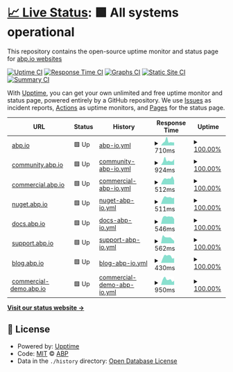 # [📈 Live Status](https://abpframework.github.io/abpio-status): <!--live status--> **🟩 All systems operational**

This repository contains the open-source uptime monitor and status page for [abp.io websites](https://abp.io/)

[![Uptime CI](https://github.com/abpframework/abpio-status/workflows/Uptime%20CI/badge.svg)](https://github.com/abpframework/abpio-status/actions?query=workflow%3A%22Uptime+CI%22)
[![Response Time CI](https://github.com/abpframework/abpio-status/workflows/Response%20Time%20CI/badge.svg)](https://github.com/abpframework/abpio-status/actions?query=workflow%3A%22Response+Time+CI%22)
[![Graphs CI](https://github.com/abpframework/abpio-status/workflows/Graphs%20CI/badge.svg)](https://github.com/abpframework/abpio-status/actions?query=workflow%3A%22Graphs+CI%22)
[![Static Site CI](https://github.com/abpframework/abpio-status/workflows/Static%20Site%20CI/badge.svg)](https://github.com/abpframework/abpio-status/actions?query=workflow%3A%22Static+Site+CI%22)
[![Summary CI](https://github.com/abpframework/abpio-status/workflows/Summary%20CI/badge.svg)](https://github.com/abpframework/abpio-status/actions?query=workflow%3A%22Summary+CI%22)

With [Upptime](https://upptime.js.org), you can get your own unlimited and free uptime monitor and status page, powered entirely by a GitHub repository. We use [Issues](https://github.com/abpframework/abpio-status/issues) as incident reports, [Actions](https://github.com/abpframework/abpio-status/actions) as uptime monitors, and [Pages](https://abpframework.github.io/abpio-status) for the status page.

<!--start: status pages-->
<!-- This summary is generated by Upptime (https://github.com/upptime/upptime) -->
<!-- Do not edit this manually, your changes will be overwritten -->
<!-- prettier-ignore -->
| URL | Status | History | Response Time | Uptime |
| --- | ------ | ------- | ------------- | ------ |
| <img alt="" src="https://icons.duckduckgo.com/ip3/abp.io.ico" height="13"> [abp.io](https://abp.io/health-status) | 🟩 Up | [abp-io.yml](https://github.com/abpframework/abpio-status/commits/HEAD/history/abp-io.yml) | <details><summary><img alt="Response time graph" src="./graphs/abp-io/response-time-week.png" height="20"> 710ms</summary><br><a href="https://status.abp.io/history/abp-io"><img alt="Response time 1071" src="https://img.shields.io/endpoint?url=https%3A%2F%2Fraw.githubusercontent.com%2Fabpframework%2Fabpio-status%2FHEAD%2Fapi%2Fabp-io%2Fresponse-time.json"></a><br><a href="https://status.abp.io/history/abp-io"><img alt="24-hour response time 549" src="https://img.shields.io/endpoint?url=https%3A%2F%2Fraw.githubusercontent.com%2Fabpframework%2Fabpio-status%2FHEAD%2Fapi%2Fabp-io%2Fresponse-time-day.json"></a><br><a href="https://status.abp.io/history/abp-io"><img alt="7-day response time 710" src="https://img.shields.io/endpoint?url=https%3A%2F%2Fraw.githubusercontent.com%2Fabpframework%2Fabpio-status%2FHEAD%2Fapi%2Fabp-io%2Fresponse-time-week.json"></a><br><a href="https://status.abp.io/history/abp-io"><img alt="30-day response time 607" src="https://img.shields.io/endpoint?url=https%3A%2F%2Fraw.githubusercontent.com%2Fabpframework%2Fabpio-status%2FHEAD%2Fapi%2Fabp-io%2Fresponse-time-month.json"></a><br><a href="https://status.abp.io/history/abp-io"><img alt="1-year response time 1071" src="https://img.shields.io/endpoint?url=https%3A%2F%2Fraw.githubusercontent.com%2Fabpframework%2Fabpio-status%2FHEAD%2Fapi%2Fabp-io%2Fresponse-time-year.json"></a></details> | <details><summary><a href="https://status.abp.io/history/abp-io">100.00%</a></summary><a href="https://status.abp.io/history/abp-io"><img alt="All-time uptime 99.94%" src="https://img.shields.io/endpoint?url=https%3A%2F%2Fraw.githubusercontent.com%2Fabpframework%2Fabpio-status%2FHEAD%2Fapi%2Fabp-io%2Fuptime.json"></a><br><a href="https://status.abp.io/history/abp-io"><img alt="24-hour uptime 100.00%" src="https://img.shields.io/endpoint?url=https%3A%2F%2Fraw.githubusercontent.com%2Fabpframework%2Fabpio-status%2FHEAD%2Fapi%2Fabp-io%2Fuptime-day.json"></a><br><a href="https://status.abp.io/history/abp-io"><img alt="7-day uptime 100.00%" src="https://img.shields.io/endpoint?url=https%3A%2F%2Fraw.githubusercontent.com%2Fabpframework%2Fabpio-status%2FHEAD%2Fapi%2Fabp-io%2Fuptime-week.json"></a><br><a href="https://status.abp.io/history/abp-io"><img alt="30-day uptime 99.98%" src="https://img.shields.io/endpoint?url=https%3A%2F%2Fraw.githubusercontent.com%2Fabpframework%2Fabpio-status%2FHEAD%2Fapi%2Fabp-io%2Fuptime-month.json"></a><br><a href="https://status.abp.io/history/abp-io"><img alt="1-year uptime 99.94%" src="https://img.shields.io/endpoint?url=https%3A%2F%2Fraw.githubusercontent.com%2Fabpframework%2Fabpio-status%2FHEAD%2Fapi%2Fabp-io%2Fuptime-year.json"></a></details>
| <img alt="" src="https://icons.duckduckgo.com/ip3/community.abp.io.ico" height="13"> [community.abp.io](https://community.abp.io/health-status) | 🟩 Up | [community-abp-io.yml](https://github.com/abpframework/abpio-status/commits/HEAD/history/community-abp-io.yml) | <details><summary><img alt="Response time graph" src="./graphs/community-abp-io/response-time-week.png" height="20"> 924ms</summary><br><a href="https://status.abp.io/history/community-abp-io"><img alt="Response time 1837" src="https://img.shields.io/endpoint?url=https%3A%2F%2Fraw.githubusercontent.com%2Fabpframework%2Fabpio-status%2FHEAD%2Fapi%2Fcommunity-abp-io%2Fresponse-time.json"></a><br><a href="https://status.abp.io/history/community-abp-io"><img alt="24-hour response time 1176" src="https://img.shields.io/endpoint?url=https%3A%2F%2Fraw.githubusercontent.com%2Fabpframework%2Fabpio-status%2FHEAD%2Fapi%2Fcommunity-abp-io%2Fresponse-time-day.json"></a><br><a href="https://status.abp.io/history/community-abp-io"><img alt="7-day response time 924" src="https://img.shields.io/endpoint?url=https%3A%2F%2Fraw.githubusercontent.com%2Fabpframework%2Fabpio-status%2FHEAD%2Fapi%2Fcommunity-abp-io%2Fresponse-time-week.json"></a><br><a href="https://status.abp.io/history/community-abp-io"><img alt="30-day response time 1077" src="https://img.shields.io/endpoint?url=https%3A%2F%2Fraw.githubusercontent.com%2Fabpframework%2Fabpio-status%2FHEAD%2Fapi%2Fcommunity-abp-io%2Fresponse-time-month.json"></a><br><a href="https://status.abp.io/history/community-abp-io"><img alt="1-year response time 1837" src="https://img.shields.io/endpoint?url=https%3A%2F%2Fraw.githubusercontent.com%2Fabpframework%2Fabpio-status%2FHEAD%2Fapi%2Fcommunity-abp-io%2Fresponse-time-year.json"></a></details> | <details><summary><a href="https://status.abp.io/history/community-abp-io">100.00%</a></summary><a href="https://status.abp.io/history/community-abp-io"><img alt="All-time uptime 99.91%" src="https://img.shields.io/endpoint?url=https%3A%2F%2Fraw.githubusercontent.com%2Fabpframework%2Fabpio-status%2FHEAD%2Fapi%2Fcommunity-abp-io%2Fuptime.json"></a><br><a href="https://status.abp.io/history/community-abp-io"><img alt="24-hour uptime 100.00%" src="https://img.shields.io/endpoint?url=https%3A%2F%2Fraw.githubusercontent.com%2Fabpframework%2Fabpio-status%2FHEAD%2Fapi%2Fcommunity-abp-io%2Fuptime-day.json"></a><br><a href="https://status.abp.io/history/community-abp-io"><img alt="7-day uptime 100.00%" src="https://img.shields.io/endpoint?url=https%3A%2F%2Fraw.githubusercontent.com%2Fabpframework%2Fabpio-status%2FHEAD%2Fapi%2Fcommunity-abp-io%2Fuptime-week.json"></a><br><a href="https://status.abp.io/history/community-abp-io"><img alt="30-day uptime 99.97%" src="https://img.shields.io/endpoint?url=https%3A%2F%2Fraw.githubusercontent.com%2Fabpframework%2Fabpio-status%2FHEAD%2Fapi%2Fcommunity-abp-io%2Fuptime-month.json"></a><br><a href="https://status.abp.io/history/community-abp-io"><img alt="1-year uptime 99.91%" src="https://img.shields.io/endpoint?url=https%3A%2F%2Fraw.githubusercontent.com%2Fabpframework%2Fabpio-status%2FHEAD%2Fapi%2Fcommunity-abp-io%2Fuptime-year.json"></a></details>
| <img alt="" src="https://icons.duckduckgo.com/ip3/commercial.abp.io.ico" height="13"> [commercial.abp.io](https://commercial.abp.io/health-status) | 🟩 Up | [commercial-abp-io.yml](https://github.com/abpframework/abpio-status/commits/HEAD/history/commercial-abp-io.yml) | <details><summary><img alt="Response time graph" src="./graphs/commercial-abp-io/response-time-week.png" height="20"> 512ms</summary><br><a href="https://status.abp.io/history/commercial-abp-io"><img alt="Response time 984" src="https://img.shields.io/endpoint?url=https%3A%2F%2Fraw.githubusercontent.com%2Fabpframework%2Fabpio-status%2FHEAD%2Fapi%2Fcommercial-abp-io%2Fresponse-time.json"></a><br><a href="https://status.abp.io/history/commercial-abp-io"><img alt="24-hour response time 353" src="https://img.shields.io/endpoint?url=https%3A%2F%2Fraw.githubusercontent.com%2Fabpframework%2Fabpio-status%2FHEAD%2Fapi%2Fcommercial-abp-io%2Fresponse-time-day.json"></a><br><a href="https://status.abp.io/history/commercial-abp-io"><img alt="7-day response time 512" src="https://img.shields.io/endpoint?url=https%3A%2F%2Fraw.githubusercontent.com%2Fabpframework%2Fabpio-status%2FHEAD%2Fapi%2Fcommercial-abp-io%2Fresponse-time-week.json"></a><br><a href="https://status.abp.io/history/commercial-abp-io"><img alt="30-day response time 554" src="https://img.shields.io/endpoint?url=https%3A%2F%2Fraw.githubusercontent.com%2Fabpframework%2Fabpio-status%2FHEAD%2Fapi%2Fcommercial-abp-io%2Fresponse-time-month.json"></a><br><a href="https://status.abp.io/history/commercial-abp-io"><img alt="1-year response time 984" src="https://img.shields.io/endpoint?url=https%3A%2F%2Fraw.githubusercontent.com%2Fabpframework%2Fabpio-status%2FHEAD%2Fapi%2Fcommercial-abp-io%2Fresponse-time-year.json"></a></details> | <details><summary><a href="https://status.abp.io/history/commercial-abp-io">100.00%</a></summary><a href="https://status.abp.io/history/commercial-abp-io"><img alt="All-time uptime 99.92%" src="https://img.shields.io/endpoint?url=https%3A%2F%2Fraw.githubusercontent.com%2Fabpframework%2Fabpio-status%2FHEAD%2Fapi%2Fcommercial-abp-io%2Fuptime.json"></a><br><a href="https://status.abp.io/history/commercial-abp-io"><img alt="24-hour uptime 100.00%" src="https://img.shields.io/endpoint?url=https%3A%2F%2Fraw.githubusercontent.com%2Fabpframework%2Fabpio-status%2FHEAD%2Fapi%2Fcommercial-abp-io%2Fuptime-day.json"></a><br><a href="https://status.abp.io/history/commercial-abp-io"><img alt="7-day uptime 100.00%" src="https://img.shields.io/endpoint?url=https%3A%2F%2Fraw.githubusercontent.com%2Fabpframework%2Fabpio-status%2FHEAD%2Fapi%2Fcommercial-abp-io%2Fuptime-week.json"></a><br><a href="https://status.abp.io/history/commercial-abp-io"><img alt="30-day uptime 99.94%" src="https://img.shields.io/endpoint?url=https%3A%2F%2Fraw.githubusercontent.com%2Fabpframework%2Fabpio-status%2FHEAD%2Fapi%2Fcommercial-abp-io%2Fuptime-month.json"></a><br><a href="https://status.abp.io/history/commercial-abp-io"><img alt="1-year uptime 99.92%" src="https://img.shields.io/endpoint?url=https%3A%2F%2Fraw.githubusercontent.com%2Fabpframework%2Fabpio-status%2FHEAD%2Fapi%2Fcommercial-abp-io%2Fuptime-year.json"></a></details>
| <img alt="" src="https://icons.duckduckgo.com/ip3/nuget.abp.io.ico" height="13"> [nuget.abp.io](https://nuget.abp.io/health-status) | 🟩 Up | [nuget-abp-io.yml](https://github.com/abpframework/abpio-status/commits/HEAD/history/nuget-abp-io.yml) | <details><summary><img alt="Response time graph" src="./graphs/nuget-abp-io/response-time-week.png" height="20"> 511ms</summary><br><a href="https://status.abp.io/history/nuget-abp-io"><img alt="Response time 1043" src="https://img.shields.io/endpoint?url=https%3A%2F%2Fraw.githubusercontent.com%2Fabpframework%2Fabpio-status%2FHEAD%2Fapi%2Fnuget-abp-io%2Fresponse-time.json"></a><br><a href="https://status.abp.io/history/nuget-abp-io"><img alt="24-hour response time 501" src="https://img.shields.io/endpoint?url=https%3A%2F%2Fraw.githubusercontent.com%2Fabpframework%2Fabpio-status%2FHEAD%2Fapi%2Fnuget-abp-io%2Fresponse-time-day.json"></a><br><a href="https://status.abp.io/history/nuget-abp-io"><img alt="7-day response time 511" src="https://img.shields.io/endpoint?url=https%3A%2F%2Fraw.githubusercontent.com%2Fabpframework%2Fabpio-status%2FHEAD%2Fapi%2Fnuget-abp-io%2Fresponse-time-week.json"></a><br><a href="https://status.abp.io/history/nuget-abp-io"><img alt="30-day response time 675" src="https://img.shields.io/endpoint?url=https%3A%2F%2Fraw.githubusercontent.com%2Fabpframework%2Fabpio-status%2FHEAD%2Fapi%2Fnuget-abp-io%2Fresponse-time-month.json"></a><br><a href="https://status.abp.io/history/nuget-abp-io"><img alt="1-year response time 1043" src="https://img.shields.io/endpoint?url=https%3A%2F%2Fraw.githubusercontent.com%2Fabpframework%2Fabpio-status%2FHEAD%2Fapi%2Fnuget-abp-io%2Fresponse-time-year.json"></a></details> | <details><summary><a href="https://status.abp.io/history/nuget-abp-io">100.00%</a></summary><a href="https://status.abp.io/history/nuget-abp-io"><img alt="All-time uptime 99.78%" src="https://img.shields.io/endpoint?url=https%3A%2F%2Fraw.githubusercontent.com%2Fabpframework%2Fabpio-status%2FHEAD%2Fapi%2Fnuget-abp-io%2Fuptime.json"></a><br><a href="https://status.abp.io/history/nuget-abp-io"><img alt="24-hour uptime 100.00%" src="https://img.shields.io/endpoint?url=https%3A%2F%2Fraw.githubusercontent.com%2Fabpframework%2Fabpio-status%2FHEAD%2Fapi%2Fnuget-abp-io%2Fuptime-day.json"></a><br><a href="https://status.abp.io/history/nuget-abp-io"><img alt="7-day uptime 100.00%" src="https://img.shields.io/endpoint?url=https%3A%2F%2Fraw.githubusercontent.com%2Fabpframework%2Fabpio-status%2FHEAD%2Fapi%2Fnuget-abp-io%2Fuptime-week.json"></a><br><a href="https://status.abp.io/history/nuget-abp-io"><img alt="30-day uptime 99.83%" src="https://img.shields.io/endpoint?url=https%3A%2F%2Fraw.githubusercontent.com%2Fabpframework%2Fabpio-status%2FHEAD%2Fapi%2Fnuget-abp-io%2Fuptime-month.json"></a><br><a href="https://status.abp.io/history/nuget-abp-io"><img alt="1-year uptime 99.78%" src="https://img.shields.io/endpoint?url=https%3A%2F%2Fraw.githubusercontent.com%2Fabpframework%2Fabpio-status%2FHEAD%2Fapi%2Fnuget-abp-io%2Fuptime-year.json"></a></details>
| <img alt="" src="https://icons.duckduckgo.com/ip3/docs.abp.io.ico" height="13"> [docs.abp.io](https://docs.abp.io/health-status) | 🟩 Up | [docs-abp-io.yml](https://github.com/abpframework/abpio-status/commits/HEAD/history/docs-abp-io.yml) | <details><summary><img alt="Response time graph" src="./graphs/docs-abp-io/response-time-week.png" height="20"> 546ms</summary><br><a href="https://status.abp.io/history/docs-abp-io"><img alt="Response time 1136" src="https://img.shields.io/endpoint?url=https%3A%2F%2Fraw.githubusercontent.com%2Fabpframework%2Fabpio-status%2FHEAD%2Fapi%2Fdocs-abp-io%2Fresponse-time.json"></a><br><a href="https://status.abp.io/history/docs-abp-io"><img alt="24-hour response time 380" src="https://img.shields.io/endpoint?url=https%3A%2F%2Fraw.githubusercontent.com%2Fabpframework%2Fabpio-status%2FHEAD%2Fapi%2Fdocs-abp-io%2Fresponse-time-day.json"></a><br><a href="https://status.abp.io/history/docs-abp-io"><img alt="7-day response time 546" src="https://img.shields.io/endpoint?url=https%3A%2F%2Fraw.githubusercontent.com%2Fabpframework%2Fabpio-status%2FHEAD%2Fapi%2Fdocs-abp-io%2Fresponse-time-week.json"></a><br><a href="https://status.abp.io/history/docs-abp-io"><img alt="30-day response time 562" src="https://img.shields.io/endpoint?url=https%3A%2F%2Fraw.githubusercontent.com%2Fabpframework%2Fabpio-status%2FHEAD%2Fapi%2Fdocs-abp-io%2Fresponse-time-month.json"></a><br><a href="https://status.abp.io/history/docs-abp-io"><img alt="1-year response time 1136" src="https://img.shields.io/endpoint?url=https%3A%2F%2Fraw.githubusercontent.com%2Fabpframework%2Fabpio-status%2FHEAD%2Fapi%2Fdocs-abp-io%2Fresponse-time-year.json"></a></details> | <details><summary><a href="https://status.abp.io/history/docs-abp-io">100.00%</a></summary><a href="https://status.abp.io/history/docs-abp-io"><img alt="All-time uptime 99.94%" src="https://img.shields.io/endpoint?url=https%3A%2F%2Fraw.githubusercontent.com%2Fabpframework%2Fabpio-status%2FHEAD%2Fapi%2Fdocs-abp-io%2Fuptime.json"></a><br><a href="https://status.abp.io/history/docs-abp-io"><img alt="24-hour uptime 100.00%" src="https://img.shields.io/endpoint?url=https%3A%2F%2Fraw.githubusercontent.com%2Fabpframework%2Fabpio-status%2FHEAD%2Fapi%2Fdocs-abp-io%2Fuptime-day.json"></a><br><a href="https://status.abp.io/history/docs-abp-io"><img alt="7-day uptime 100.00%" src="https://img.shields.io/endpoint?url=https%3A%2F%2Fraw.githubusercontent.com%2Fabpframework%2Fabpio-status%2FHEAD%2Fapi%2Fdocs-abp-io%2Fuptime-week.json"></a><br><a href="https://status.abp.io/history/docs-abp-io"><img alt="30-day uptime 99.96%" src="https://img.shields.io/endpoint?url=https%3A%2F%2Fraw.githubusercontent.com%2Fabpframework%2Fabpio-status%2FHEAD%2Fapi%2Fdocs-abp-io%2Fuptime-month.json"></a><br><a href="https://status.abp.io/history/docs-abp-io"><img alt="1-year uptime 99.94%" src="https://img.shields.io/endpoint?url=https%3A%2F%2Fraw.githubusercontent.com%2Fabpframework%2Fabpio-status%2FHEAD%2Fapi%2Fdocs-abp-io%2Fuptime-year.json"></a></details>
| <img alt="" src="https://icons.duckduckgo.com/ip3/support.abp.io.ico" height="13"> [support.abp.io](https://support.abp.io/health-status) | 🟩 Up | [support-abp-io.yml](https://github.com/abpframework/abpio-status/commits/HEAD/history/support-abp-io.yml) | <details><summary><img alt="Response time graph" src="./graphs/support-abp-io/response-time-week.png" height="20"> 562ms</summary><br><a href="https://status.abp.io/history/support-abp-io"><img alt="Response time 1394" src="https://img.shields.io/endpoint?url=https%3A%2F%2Fraw.githubusercontent.com%2Fabpframework%2Fabpio-status%2FHEAD%2Fapi%2Fsupport-abp-io%2Fresponse-time.json"></a><br><a href="https://status.abp.io/history/support-abp-io"><img alt="24-hour response time 241" src="https://img.shields.io/endpoint?url=https%3A%2F%2Fraw.githubusercontent.com%2Fabpframework%2Fabpio-status%2FHEAD%2Fapi%2Fsupport-abp-io%2Fresponse-time-day.json"></a><br><a href="https://status.abp.io/history/support-abp-io"><img alt="7-day response time 562" src="https://img.shields.io/endpoint?url=https%3A%2F%2Fraw.githubusercontent.com%2Fabpframework%2Fabpio-status%2FHEAD%2Fapi%2Fsupport-abp-io%2Fresponse-time-week.json"></a><br><a href="https://status.abp.io/history/support-abp-io"><img alt="30-day response time 662" src="https://img.shields.io/endpoint?url=https%3A%2F%2Fraw.githubusercontent.com%2Fabpframework%2Fabpio-status%2FHEAD%2Fapi%2Fsupport-abp-io%2Fresponse-time-month.json"></a><br><a href="https://status.abp.io/history/support-abp-io"><img alt="1-year response time 1394" src="https://img.shields.io/endpoint?url=https%3A%2F%2Fraw.githubusercontent.com%2Fabpframework%2Fabpio-status%2FHEAD%2Fapi%2Fsupport-abp-io%2Fresponse-time-year.json"></a></details> | <details><summary><a href="https://status.abp.io/history/support-abp-io">100.00%</a></summary><a href="https://status.abp.io/history/support-abp-io"><img alt="All-time uptime 99.93%" src="https://img.shields.io/endpoint?url=https%3A%2F%2Fraw.githubusercontent.com%2Fabpframework%2Fabpio-status%2FHEAD%2Fapi%2Fsupport-abp-io%2Fuptime.json"></a><br><a href="https://status.abp.io/history/support-abp-io"><img alt="24-hour uptime 100.00%" src="https://img.shields.io/endpoint?url=https%3A%2F%2Fraw.githubusercontent.com%2Fabpframework%2Fabpio-status%2FHEAD%2Fapi%2Fsupport-abp-io%2Fuptime-day.json"></a><br><a href="https://status.abp.io/history/support-abp-io"><img alt="7-day uptime 100.00%" src="https://img.shields.io/endpoint?url=https%3A%2F%2Fraw.githubusercontent.com%2Fabpframework%2Fabpio-status%2FHEAD%2Fapi%2Fsupport-abp-io%2Fuptime-week.json"></a><br><a href="https://status.abp.io/history/support-abp-io"><img alt="30-day uptime 99.98%" src="https://img.shields.io/endpoint?url=https%3A%2F%2Fraw.githubusercontent.com%2Fabpframework%2Fabpio-status%2FHEAD%2Fapi%2Fsupport-abp-io%2Fuptime-month.json"></a><br><a href="https://status.abp.io/history/support-abp-io"><img alt="1-year uptime 99.93%" src="https://img.shields.io/endpoint?url=https%3A%2F%2Fraw.githubusercontent.com%2Fabpframework%2Fabpio-status%2FHEAD%2Fapi%2Fsupport-abp-io%2Fuptime-year.json"></a></details>
| <img alt="" src="https://icons.duckduckgo.com/ip3/blog.abp.io.ico" height="13"> [blog.abp.io](https://blog.abp.io/health-status) | 🟩 Up | [blog-abp-io.yml](https://github.com/abpframework/abpio-status/commits/HEAD/history/blog-abp-io.yml) | <details><summary><img alt="Response time graph" src="./graphs/blog-abp-io/response-time-week.png" height="20"> 430ms</summary><br><a href="https://status.abp.io/history/blog-abp-io"><img alt="Response time 996" src="https://img.shields.io/endpoint?url=https%3A%2F%2Fraw.githubusercontent.com%2Fabpframework%2Fabpio-status%2FHEAD%2Fapi%2Fblog-abp-io%2Fresponse-time.json"></a><br><a href="https://status.abp.io/history/blog-abp-io"><img alt="24-hour response time 322" src="https://img.shields.io/endpoint?url=https%3A%2F%2Fraw.githubusercontent.com%2Fabpframework%2Fabpio-status%2FHEAD%2Fapi%2Fblog-abp-io%2Fresponse-time-day.json"></a><br><a href="https://status.abp.io/history/blog-abp-io"><img alt="7-day response time 430" src="https://img.shields.io/endpoint?url=https%3A%2F%2Fraw.githubusercontent.com%2Fabpframework%2Fabpio-status%2FHEAD%2Fapi%2Fblog-abp-io%2Fresponse-time-week.json"></a><br><a href="https://status.abp.io/history/blog-abp-io"><img alt="30-day response time 476" src="https://img.shields.io/endpoint?url=https%3A%2F%2Fraw.githubusercontent.com%2Fabpframework%2Fabpio-status%2FHEAD%2Fapi%2Fblog-abp-io%2Fresponse-time-month.json"></a><br><a href="https://status.abp.io/history/blog-abp-io"><img alt="1-year response time 996" src="https://img.shields.io/endpoint?url=https%3A%2F%2Fraw.githubusercontent.com%2Fabpframework%2Fabpio-status%2FHEAD%2Fapi%2Fblog-abp-io%2Fresponse-time-year.json"></a></details> | <details><summary><a href="https://status.abp.io/history/blog-abp-io">100.00%</a></summary><a href="https://status.abp.io/history/blog-abp-io"><img alt="All-time uptime 99.95%" src="https://img.shields.io/endpoint?url=https%3A%2F%2Fraw.githubusercontent.com%2Fabpframework%2Fabpio-status%2FHEAD%2Fapi%2Fblog-abp-io%2Fuptime.json"></a><br><a href="https://status.abp.io/history/blog-abp-io"><img alt="24-hour uptime 100.00%" src="https://img.shields.io/endpoint?url=https%3A%2F%2Fraw.githubusercontent.com%2Fabpframework%2Fabpio-status%2FHEAD%2Fapi%2Fblog-abp-io%2Fuptime-day.json"></a><br><a href="https://status.abp.io/history/blog-abp-io"><img alt="7-day uptime 100.00%" src="https://img.shields.io/endpoint?url=https%3A%2F%2Fraw.githubusercontent.com%2Fabpframework%2Fabpio-status%2FHEAD%2Fapi%2Fblog-abp-io%2Fuptime-week.json"></a><br><a href="https://status.abp.io/history/blog-abp-io"><img alt="30-day uptime 99.98%" src="https://img.shields.io/endpoint?url=https%3A%2F%2Fraw.githubusercontent.com%2Fabpframework%2Fabpio-status%2FHEAD%2Fapi%2Fblog-abp-io%2Fuptime-month.json"></a><br><a href="https://status.abp.io/history/blog-abp-io"><img alt="1-year uptime 99.95%" src="https://img.shields.io/endpoint?url=https%3A%2F%2Fraw.githubusercontent.com%2Fabpframework%2Fabpio-status%2FHEAD%2Fapi%2Fblog-abp-io%2Fuptime-year.json"></a></details>
| <img alt="" src="https://icons.duckduckgo.com/ip3/commercial-demo.abp.io.ico" height="13"> [commercial-demo.abp.io](https://commercial-demo.abp.io/health-status) | 🟩 Up | [commercial-demo-abp-io.yml](https://github.com/abpframework/abpio-status/commits/HEAD/history/commercial-demo-abp-io.yml) | <details><summary><img alt="Response time graph" src="./graphs/commercial-demo-abp-io/response-time-week.png" height="20"> 950ms</summary><br><a href="https://status.abp.io/history/commercial-demo-abp-io"><img alt="Response time 2071" src="https://img.shields.io/endpoint?url=https%3A%2F%2Fraw.githubusercontent.com%2Fabpframework%2Fabpio-status%2FHEAD%2Fapi%2Fcommercial-demo-abp-io%2Fresponse-time.json"></a><br><a href="https://status.abp.io/history/commercial-demo-abp-io"><img alt="24-hour response time 743" src="https://img.shields.io/endpoint?url=https%3A%2F%2Fraw.githubusercontent.com%2Fabpframework%2Fabpio-status%2FHEAD%2Fapi%2Fcommercial-demo-abp-io%2Fresponse-time-day.json"></a><br><a href="https://status.abp.io/history/commercial-demo-abp-io"><img alt="7-day response time 950" src="https://img.shields.io/endpoint?url=https%3A%2F%2Fraw.githubusercontent.com%2Fabpframework%2Fabpio-status%2FHEAD%2Fapi%2Fcommercial-demo-abp-io%2Fresponse-time-week.json"></a><br><a href="https://status.abp.io/history/commercial-demo-abp-io"><img alt="30-day response time 2576" src="https://img.shields.io/endpoint?url=https%3A%2F%2Fraw.githubusercontent.com%2Fabpframework%2Fabpio-status%2FHEAD%2Fapi%2Fcommercial-demo-abp-io%2Fresponse-time-month.json"></a><br><a href="https://status.abp.io/history/commercial-demo-abp-io"><img alt="1-year response time 2071" src="https://img.shields.io/endpoint?url=https%3A%2F%2Fraw.githubusercontent.com%2Fabpframework%2Fabpio-status%2FHEAD%2Fapi%2Fcommercial-demo-abp-io%2Fresponse-time-year.json"></a></details> | <details><summary><a href="https://status.abp.io/history/commercial-demo-abp-io">100.00%</a></summary><a href="https://status.abp.io/history/commercial-demo-abp-io"><img alt="All-time uptime 99.72%" src="https://img.shields.io/endpoint?url=https%3A%2F%2Fraw.githubusercontent.com%2Fabpframework%2Fabpio-status%2FHEAD%2Fapi%2Fcommercial-demo-abp-io%2Fuptime.json"></a><br><a href="https://status.abp.io/history/commercial-demo-abp-io"><img alt="24-hour uptime 100.00%" src="https://img.shields.io/endpoint?url=https%3A%2F%2Fraw.githubusercontent.com%2Fabpframework%2Fabpio-status%2FHEAD%2Fapi%2Fcommercial-demo-abp-io%2Fuptime-day.json"></a><br><a href="https://status.abp.io/history/commercial-demo-abp-io"><img alt="7-day uptime 100.00%" src="https://img.shields.io/endpoint?url=https%3A%2F%2Fraw.githubusercontent.com%2Fabpframework%2Fabpio-status%2FHEAD%2Fapi%2Fcommercial-demo-abp-io%2Fuptime-week.json"></a><br><a href="https://status.abp.io/history/commercial-demo-abp-io"><img alt="30-day uptime 99.67%" src="https://img.shields.io/endpoint?url=https%3A%2F%2Fraw.githubusercontent.com%2Fabpframework%2Fabpio-status%2FHEAD%2Fapi%2Fcommercial-demo-abp-io%2Fuptime-month.json"></a><br><a href="https://status.abp.io/history/commercial-demo-abp-io"><img alt="1-year uptime 99.72%" src="https://img.shields.io/endpoint?url=https%3A%2F%2Fraw.githubusercontent.com%2Fabpframework%2Fabpio-status%2FHEAD%2Fapi%2Fcommercial-demo-abp-io%2Fuptime-year.json"></a></details>

<!--end: status pages-->

[**Visit our status website →**](https://abpframework.github.io/abpio-status)

## 📄 License

- Powered by: [Upptime](https://github.com/upptime/upptime)
- Code: [MIT](./LICENSE) © [ABP](https://abp.io/)
- Data in the `./history` directory: [Open Database License](https://opendatacommons.org/licenses/odbl/1-0/)
